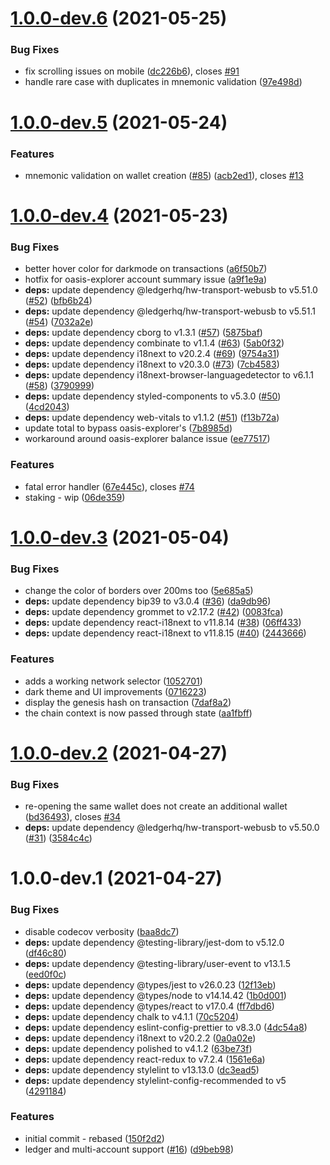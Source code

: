 # [1.0.0-dev.6](https://github.com/Esya/oasis-wallet/compare/v1.0.0-dev.5...v1.0.0-dev.6) (2021-05-25)


### Bug Fixes

* fix scrolling issues on mobile ([dc226b6](https://github.com/Esya/oasis-wallet/commit/dc226b682889bdf9798378cb9c038ede573b6c78)), closes [#91](https://github.com/Esya/oasis-wallet/issues/91)
* handle rare case with duplicates in mnemonic validation ([97e498d](https://github.com/Esya/oasis-wallet/commit/97e498dbeb1844fb6b4779745a3057a37c39fa65))

# [1.0.0-dev.5](https://github.com/Esya/oasis-wallet/compare/v1.0.0-dev.4...v1.0.0-dev.5) (2021-05-24)


### Features

* mnemonic validation on wallet creation ([#85](https://github.com/Esya/oasis-wallet/issues/85)) ([acb2ed1](https://github.com/Esya/oasis-wallet/commit/acb2ed17419534d2cd306df93003224d57fac5c0)), closes [#13](https://github.com/Esya/oasis-wallet/issues/13)

# [1.0.0-dev.4](https://github.com/Esya/oasis-wallet/compare/v1.0.0-dev.3...v1.0.0-dev.4) (2021-05-23)


### Bug Fixes

* better hover color for darkmode on transactions ([a6f50b7](https://github.com/Esya/oasis-wallet/commit/a6f50b77a93a4d106341fc05e37ea16f64a4768e))
* hotfix for oasis-explorer account summary issue ([a9f1e9a](https://github.com/Esya/oasis-wallet/commit/a9f1e9a33aea61aea94f27cbf26a98f70654d09c))
* **deps:** update dependency @ledgerhq/hw-transport-webusb to v5.51.0 ([#52](https://github.com/Esya/oasis-wallet/issues/52)) ([bfb6b24](https://github.com/Esya/oasis-wallet/commit/bfb6b24857f13d80e12d6c77ab1e96bc56b9f475))
* **deps:** update dependency @ledgerhq/hw-transport-webusb to v5.51.1 ([#54](https://github.com/Esya/oasis-wallet/issues/54)) ([7032a2e](https://github.com/Esya/oasis-wallet/commit/7032a2ec2c826e22110c81337383588b842d5a83))
* **deps:** update dependency cborg to v1.3.1 ([#57](https://github.com/Esya/oasis-wallet/issues/57)) ([5875baf](https://github.com/Esya/oasis-wallet/commit/5875baf33c80b40d7416096c75ad64df97db5b7b))
* **deps:** update dependency combinate to v1.1.4 ([#63](https://github.com/Esya/oasis-wallet/issues/63)) ([5ab0f32](https://github.com/Esya/oasis-wallet/commit/5ab0f3294c4bc7d73244d231d0ec4f350d340a58))
* **deps:** update dependency i18next to v20.2.4 ([#69](https://github.com/Esya/oasis-wallet/issues/69)) ([9754a31](https://github.com/Esya/oasis-wallet/commit/9754a31fcbe965d54dc25328236ec9a6b288d967))
* **deps:** update dependency i18next to v20.3.0 ([#73](https://github.com/Esya/oasis-wallet/issues/73)) ([7cb4583](https://github.com/Esya/oasis-wallet/commit/7cb458372cce8fbae6d1bedd9ec2391ae9e5ebd2))
* **deps:** update dependency i18next-browser-languagedetector to v6.1.1 ([#58](https://github.com/Esya/oasis-wallet/issues/58)) ([3790999](https://github.com/Esya/oasis-wallet/commit/3790999d61d78af4424bcb8b70dadb321d49c3b2))
* **deps:** update dependency styled-components to v5.3.0 ([#50](https://github.com/Esya/oasis-wallet/issues/50)) ([4cd2043](https://github.com/Esya/oasis-wallet/commit/4cd2043caa8a2779601edd64e3da1840870478d8))
* **deps:** update dependency web-vitals to v1.1.2 ([#51](https://github.com/Esya/oasis-wallet/issues/51)) ([f13b72a](https://github.com/Esya/oasis-wallet/commit/f13b72ae972dd1e791b5905b85fc3b15541c5ad0))
* update total to bypass oasis-explorer's ([7b8985d](https://github.com/Esya/oasis-wallet/commit/7b8985d913a6e0c7b8300e2d8f428f482026e0a2))
* workaround around oasis-explorer balance issue ([ee77517](https://github.com/Esya/oasis-wallet/commit/ee7751706b54995696ce8e8aad588fd690f2035f))


### Features

* fatal error handler ([67e445c](https://github.com/Esya/oasis-wallet/commit/67e445c8da6dd3b3fce7a333a646fbccb96afa3c)), closes [#74](https://github.com/Esya/oasis-wallet/issues/74)
* staking - wip ([06de359](https://github.com/Esya/oasis-wallet/commit/06de3598a989d22c5f8ff9359feb7da32bad6dc4))

# [1.0.0-dev.3](https://github.com/Esya/oasis-wallet/compare/v1.0.0-dev.2...v1.0.0-dev.3) (2021-05-04)


### Bug Fixes

* change the color of borders over 200ms too ([5e685a5](https://github.com/Esya/oasis-wallet/commit/5e685a5a5b4753dc2829c3b03dd30a0c4828420f))
* **deps:** update dependency bip39 to v3.0.4 ([#36](https://github.com/Esya/oasis-wallet/issues/36)) ([da9db96](https://github.com/Esya/oasis-wallet/commit/da9db96790cc98e7d23c7ef27f359f0a860c9960))
* **deps:** update dependency grommet to v2.17.2 ([#42](https://github.com/Esya/oasis-wallet/issues/42)) ([0083fca](https://github.com/Esya/oasis-wallet/commit/0083fca1b8f4be26952a81f6019e88c9363b67b0))
* **deps:** update dependency react-i18next to v11.8.14 ([#38](https://github.com/Esya/oasis-wallet/issues/38)) ([06ff433](https://github.com/Esya/oasis-wallet/commit/06ff43322bcb77095a9177b02955c924f879fd87))
* **deps:** update dependency react-i18next to v11.8.15 ([#40](https://github.com/Esya/oasis-wallet/issues/40)) ([2443666](https://github.com/Esya/oasis-wallet/commit/2443666a12532363529326a5cd87e64dc3e60912))


### Features

* adds a working network selector ([1052701](https://github.com/Esya/oasis-wallet/commit/105270181a74fa58567387f26977835422b86e1e))
* dark theme and UI improvements ([0716223](https://github.com/Esya/oasis-wallet/commit/0716223e1b111c15682aefd9483f370c32bd1a3c))
* display the genesis hash on transaction ([7daf8a2](https://github.com/Esya/oasis-wallet/commit/7daf8a20c851748fa44e8d74d20bda95d9cdffa0))
* the chain context is now passed through state ([aa1fbff](https://github.com/Esya/oasis-wallet/commit/aa1fbff64c6c34f6646424fcf898a9cc2279feca))

# [1.0.0-dev.2](https://github.com/Esya/oasis-wallet/compare/v1.0.0-dev.1...v1.0.0-dev.2) (2021-04-27)


### Bug Fixes

* re-opening the same wallet does not create an additional wallet ([bd36493](https://github.com/Esya/oasis-wallet/commit/bd3649384e2f9f2dff667fc805de2150bae5587b)), closes [#34](https://github.com/Esya/oasis-wallet/issues/34)
* **deps:** update dependency @ledgerhq/hw-transport-webusb to v5.50.0 ([#31](https://github.com/Esya/oasis-wallet/issues/31)) ([3584c4c](https://github.com/Esya/oasis-wallet/commit/3584c4c0da653935aae6a8b3706db5c8c748ddd7))

# 1.0.0-dev.1 (2021-04-27)


### Bug Fixes

* disable codecov verbosity ([baa8dc7](https://github.com/Esya/oasis-wallet/commit/baa8dc7188d02723e87ff8121d37a6940339b929))
* **deps:** update dependency @testing-library/jest-dom to v5.12.0 ([df46c80](https://github.com/Esya/oasis-wallet/commit/df46c80bb70b6f8ed7523e8afdafb3a9c8678e0a))
* **deps:** update dependency @testing-library/user-event to v13.1.5 ([eed0f0c](https://github.com/Esya/oasis-wallet/commit/eed0f0c5131193fc92d2122024a8b924466aa7e8))
* **deps:** update dependency @types/jest to v26.0.23 ([12f13eb](https://github.com/Esya/oasis-wallet/commit/12f13eba4d2db8f91a78cda1e7e4be5a244d1189))
* **deps:** update dependency @types/node to v14.14.42 ([1b0d001](https://github.com/Esya/oasis-wallet/commit/1b0d001dd5a0a64a517267d4b30031bafb45db23))
* **deps:** update dependency @types/react to v17.0.4 ([ff7dbd6](https://github.com/Esya/oasis-wallet/commit/ff7dbd6d0cc9e26e4c9aaf21fd821b042f289bec))
* **deps:** update dependency chalk to v4.1.1 ([70c5204](https://github.com/Esya/oasis-wallet/commit/70c520422ce6bedd5de6b450edf8d83d402a9b94))
* **deps:** update dependency eslint-config-prettier to v8.3.0 ([4dc54a8](https://github.com/Esya/oasis-wallet/commit/4dc54a87d12dd4f9c4a0a9c273c79d103d30bbdd))
* **deps:** update dependency i18next to v20.2.2 ([0a0a02e](https://github.com/Esya/oasis-wallet/commit/0a0a02e6aee2ac95911299c266b8c8408d1d8c77))
* **deps:** update dependency polished to v4.1.2 ([63be73f](https://github.com/Esya/oasis-wallet/commit/63be73f342c3d5f760c2eac3ec9900710f673248))
* **deps:** update dependency react-redux to v7.2.4 ([1561e6a](https://github.com/Esya/oasis-wallet/commit/1561e6aafa8910b730353eef479216ee5421f485))
* **deps:** update dependency stylelint to v13.13.0 ([dc3ead5](https://github.com/Esya/oasis-wallet/commit/dc3ead599581019880e0dd4358087a750309c681))
* **deps:** update dependency stylelint-config-recommended to v5 ([4291184](https://github.com/Esya/oasis-wallet/commit/4291184ec795d25ca7004f9c089363bc2f681eac))


### Features

* initial commit - rebased ([150f2d2](https://github.com/Esya/oasis-wallet/commit/150f2d262927d3cdcf5a161cedf49e0cb0d453e5))
* ledger and multi-account support ([#16](https://github.com/Esya/oasis-wallet/issues/16)) ([d9beb98](https://github.com/Esya/oasis-wallet/commit/d9beb98ed3e489e53ecb260d6fbf1b128cd5574b))
